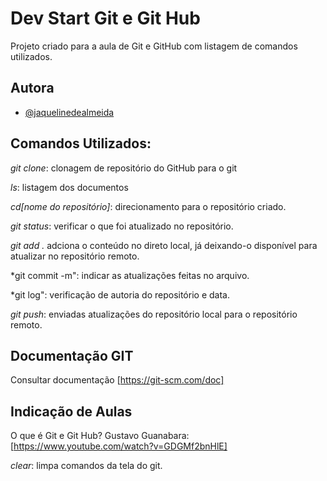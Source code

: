 
# Dev Start Git e Git Hub
Projeto criado para a aula  de Git e GitHub com listagem de comandos utilizados.



## Autora

- [@jaquelinedealmeida](https://github.com/jaquelinedealmeida)



## Comandos Utilizados:

*git clone*: clonagem de repositório do GitHub para o git

*ls*: listagem dos documentos

*cd[nome do repositório]*: direcionamento para o repositório criado.

*git status*: verificar o que foi atualizado no repositório.

*git add .* adciona o conteúdo no direto local, já deixando-o disponível para atualizar no repositório remoto.

*git commit -m": indicar as atualizações feitas no arquivo.

*git log": verificação de autoria do repositório e data.

*git push*: enviadas atualizações do repositório local para o repositório remoto. 



## Documentação GIT

Consultar documentação [https://git-scm.com/doc]


## Indicação de Aulas

O que é Git e Git Hub? Gustavo Guanabara: [https://www.youtube.com/watch?v=GDGMf2bnHlE]


*clear*: limpa comandos da tela do git. 

